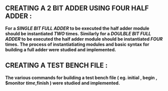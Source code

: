 ## CREATING A 2 BIT ADDER USING FOUR HALF ADDER :
**For a ***SINGLE BIT FULL ADDER*** to be executed the half adder module should be instantiated ***TWO*** times.**
**Similarly for a ***DOULBLE BIT FULL ADDER*** to be executed the half adder module should be instantiated ***FOUR*** times.**
**The process of instantiatiating modules and basic syntax for building a full adder were studied and implemented.**
## CREATING A TEST BENCH FILE :
**The various commands for building a test bench file 
( eg. initial , begin , $monitor $time ,$finish ) were studied and implemented.**
